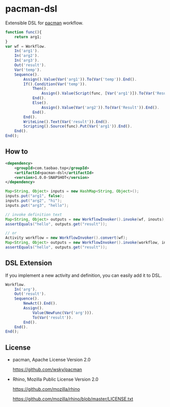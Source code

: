 pacman-dsl
==========

Extensible DSL for [pacman](https://github.com/wsky/pacman) workflow.

```js
function func(){
    return arg1;
}
var wf = Workflow.
    In('arg1').
    In('arg2').
    In('arg3').
    Out('result').
    Var('temp').
    Sequence().
        Assign().Value(Var('arg1')).To(Var('temp')).End().
        If().Condition(Var('temp')).
            Then().
                Assign().Value(Script(func, [Var('arg1')]).To(Var('Result')).End().
            End().
            Else().
                Assign().Value(Var('arg2')).To(Var('Result')).End().
            End().
        End().
        WriteLine().Text(Var('result')).End().
        Scripting().Source(func).Put(Var('arg1')).End().
    End().
End();
```

## How to

```xml
<dependency>
    <groupId>com.taobao.top</groupId>
    <artifactId>pacman-dsl</artifactId>
    <version>1.0.0-SNAPSHOT</version>
</dependency>
```

```java
Map<String, Object> inputs = new HashMap<String, Object>();
inputs.put("arg1", false);
inputs.put("arg2", "hi");
inputs.put("arg3", "hello");

// invoke definition text
Map<String, Object> outputs = new WorkflowInvoker().invoke(wf, inouts);
assertEquals("hello", outputs.get("result"));

// or
Activity workflow = new WorkflowInvoker().convert(wf);
Map<String, Object> outputs = new WorkflowInvoker().invoke(workflow, inputs);
assertEquals("hello", outputs.get("result"));
```

## DSL Extension

If you implement a new activity and definition, you can easily add it to DSL.

```js
Workflow.
	In('arg').
	Out('result').
	Sequence().
		NewAct().End().
		Assign().
			Value(NewFunc(Var('arg'))).
			To(Var('result')).
		End().
	End().
End();
```

## License

- pacman, Apache License Version 2.0

	https://github.com/wsky/pacman

- Rhino, Mozilla Public License Version 2.0

	https://github.com/mozilla/rhino
	
	https://github.com/mozilla/rhino/blob/master/LICENSE.txt